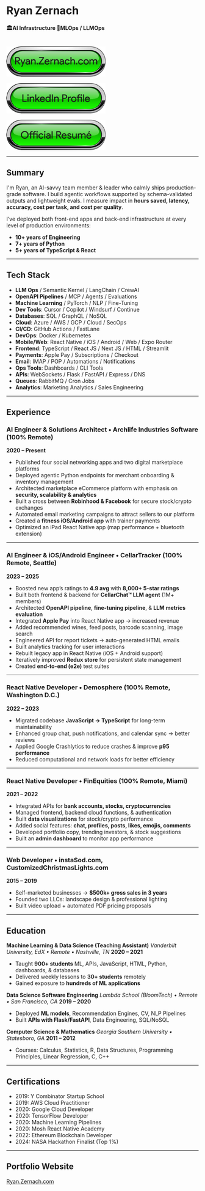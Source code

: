 # Ryan Zernach

**🏛️AI Infrastructure 🤖MLOps / LLMOps**

[<img style="margin-top: 20px;" src="https://raw.githubusercontent.com/Zernach/zernach.github.io/main/images/email/Ryan_Zernach_com_Button.png" alt="alt text" width="260" height="79">](https://ryan.zernach.com)

[<img src="https://github.com/Zernach/zernach.github.io/blob/main/images/email/Ryan_Zernach_Linkedin_Profile.png?raw=true" alt="alt text" width="260" height="79">](https://linkedin.com/in/zernach)

[<img src="https://github.com/Zernach/zernach.github.io/blob/main/images/email/Ryan_Zernach_Official_Resume.png?raw=true" alt="alt text" width="260" height="79">](https://zernach.github.io/resume/Ryan_Zernach_Resume.pdf)

---

## Summary

I'm Ryan, an AI-savvy team member & leader who calmly ships production-grade
software. I build agentic workflows supported by schema-validated outputs and
lightweight evals. I measure impact in **hours saved, latency, accuracy, cost per task,
and cost per quality**.

I’ve deployed both front-end apps and back-end infrastructure at every level of
production environments:

- **10+ years of Engineering**
- **7+ years of Python**
- **5+ years of TypeScript & React**

---

## Tech Stack

- **LLM Ops** / Semantic Kernel / LangChain / CrewAI
- **OpenAPI Pipelines** / MCP / Agents / Evaluations
- **Machine Learning** / PyTorch / NLP / Fine-Tuning
- **Dev Tools**: Cursor / Copilot / Windsurf / Continue
- **Databases**: SQL / GraphQL / NoSQL
- **Cloud**: Azure / AWS / GCP / Cloud / SecOps
- **CI/CD**: GitHub Actions / FastLane
- **DevOps**: Docker / Kubernetes
- **Mobile/Web**: React Native / iOS / Android / Web / Expo Router
- **Frontend**: TypeScript / React JS / Next JS / HTML / Streamlit
- **Payments**: Apple Pay / Subscriptions / Checkout
- **Email**: IMAP / POP / Automations / Notifications
- **Ops Tools**: Dashboards / CLI Tools
- **APIs**: WebSockets / Flask / FastAPI / Express / DNS
- **Queues**: RabbitMQ / Cron Jobs
- **Analytics**: Marketing Analytics / Sales Engineering

---

## Experience

### AI Engineer & Solutions Architect • Archlife Industries Software (100% Remote)

**2020 – Present**

- Published four social networking apps and two digital marketplace platforms
- Deployed agentic Python endpoints for merchant onboarding & inventory
  management
- Architected marketplace eCommerce platform with emphasis on **security,
  scalability & analytics**
- Built a cross between **Robinhood & Facebook** for secure stock/crypto
  exchanges
- Automated email marketing campaigns to attract sellers to our platform
- Created a **fitness iOS/Android app** with trainer payments
- Optimized an iPad React Native app (map performance + bluetooth extension)

---

### AI Engineer & iOS/Android Engineer • CellarTracker (100% Remote, Seattle)

**2023 – 2025**

- Boosted new app’s ratings to **4.9 avg** with **8,000+ 5-star ratings**
- Built both frontend & backend for **CellarChat™ LLM agent** (1M+ members)
- Architected **OpenAPI pipeline**, **fine-tuning pipeline**, & **LLM metrics
  evaluation**
- Integrated **Apple Pay** into React Native app → increased revenue
- Added recommended wines, feed posts, barcode scanning, image search
- Engineered API for report tickets → auto-generated HTML emails
- Built analytics tracking for user interactions
- Rebuilt legacy app in React Native (iOS + Android support)
- Iteratively improved **Redux store** for persistent state management
- Created **end-to-end (e2e)** test suites

---

### React Native Developer • Demosphere (100% Remote, Washington D.C.)

**2022 – 2023**

- Migrated codebase **JavaScript → TypeScript** for long-term maintainability
- Enhanced group chat, push notifications, and calendar sync → better reviews
- Applied Google Crashlytics to reduce crashes & improve **p95 performance**
- Reduced computational and network loads for better efficiency

---

### React Native Developer • FinEquities (100% Remote, Miami)

**2021 – 2022**

- Integrated APIs for **bank accounts, stocks, cryptocurrencies**
- Managed frontend, backend cloud functions, & authentication
- Built **data visualizations** for stock/crypto performance
- Added social features: **chat, profiles, posts, likes, emojis, comments**
- Developed portfolio copy, trending investors, & stock suggestions
- Built an **admin dashboard** to monitor app performance

---

### Web Developer • instaSod.com, CustomizedChristmasLights.com

**2015 – 2019**

- Self-marketed businesses → **$500k+ gross sales in 3 years**
- Founded two LLCs: landscape design & professional lighting
- Built video upload + automated PDF pricing proposals

---

## Education

**Machine Learning & Data Science (Teaching Assistant)** _Vanderbilt University,
EdX • Remote • Nashville, TN_ **2020 – 2021**

- Taught **900+ students** ML, APIs, JavaScript, HTML, Python, dashboards, &
  databases
- Delivered weekly lessons to **30+ students** remotely
- Gained exposure to **hundreds of ML applications**

**Data Science Software Engineering** _Lambda School (BloomTech) • Remote • San
Francisco, CA_ **2019 – 2020**

- Deployed **ML models**, Recommendation Engines, CV, NLP Pipelines
- Built **APIs with Flask/FastAPI**, Data Engineering, SQL/NoSQL

**Computer Science & Mathematics** _Georgia Southern University • Statesboro,
GA_ **2011 – 2012**

- Courses: Calculus, Statistics, R, Data Structures, Programming Principles,
  Linear Regression, C, C++

---

## Certifications

- 2019: Y Combinator Startup School
- 2019: AWS Cloud Practitioner
- 2020: Google Cloud Developer
- 2020: TensorFlow Developer
- 2020: Machine Learning Pipelines
- 2020: Mosh React Native Academy
- 2022: Ethereum Blockchain Developer
- 2024: NASA Hackathon Finalist (Top 1%)

---

## Portfolio Website

[Ryan.Zernach.com](http://Ryan.Zernach.com)
